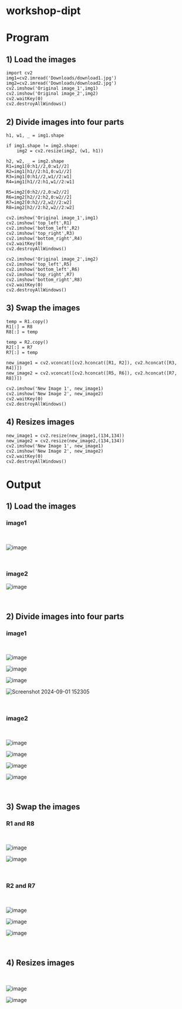 # workshop-dipt
# Program
## 1) Load the images
```
import cv2
img1=cv2.imread('Downloads/download1.jpg')
img2=cv2.imread('Downloads/download2.jpg')
cv2.imshow('Original image_1',img1)
cv2.imshow('Original image_2',img2)
cv2.waitKey(0)
cv2.destroyAllWindows()
```
## 2) Divide images into four parts
```
h1, w1, _ = img1.shape

if img1.shape != img2.shape:
    img2 = cv2.resize(img2, (w1, h1))

h2, w2, _ = img2.shape
R1=img1[0:h1//2,0:w1//2]
R2=img1[h1//2:h1,0:w1//2]
R3=img1[0:h1//2,w1//2:w1]
R4=img1[h1//2:h1,w1//2:w1]

R5=img2[0:h2//2,0:w2//2]
R6=img2[h2//2:h2,0:w2//2]
R7=img2[0:h2//2,w2//2:w2]
R8=img2[h2//2:h2,w2//2:w2]

cv2.imshow('Original image_1',img1)
cv2.imshow('top_left',R1)
cv2.imshow('bottom_left',R2)
cv2.imshow('top_right',R3)
cv2.imshow('bottom_right',R4)
cv2.waitKey(0)
cv2.destroyAllWindows()

cv2.imshow('Original image_2',img2)
cv2.imshow('top_left',R5)
cv2.imshow('bottom_left',R6)
cv2.imshow('top_right',R7)
cv2.imshow('bottom_right',R8)
cv2.waitKey(0)
cv2.destroyAllWindows()
```
## 3) Swap the images
```
temp = R1.copy()
R1[:] = R8
R8[:] = temp

temp = R2.copy()
R2[:] = R7
R7[:] = temp

new_image1 = cv2.vconcat([cv2.hconcat([R1, R2]), cv2.hconcat([R3, R4])])
new_image2 = cv2.vconcat([cv2.hconcat([R5, R6]), cv2.hconcat([R7, R8])])

cv2.imshow('New Image 1', new_image1)
cv2.imshow('New Image 2', new_image2)
cv2.waitKey(0)
cv2.destroyAllWindows()
```
## 4) Resizes images
```
new_image1 = cv2.resize(new_image1,(134,134))
new_image2 = cv2.resize(new_image2,(134,134))
cv2.imshow('New Image 1', new_image1)
cv2.imshow('New Image 2', new_image2)
cv2.waitKey(0)
cv2.destroyAllWindows()
```
# Output
## 1) Load the images
### image1
<br>

![image](https://github.com/user-attachments/assets/32135b46-1c9c-4604-b002-63c6c04946f5)

<br>

### image2
![image](https://github.com/user-attachments/assets/f3e4b522-199b-4701-a7b8-7d8c6e0bcf2e)

<br>

## 2) Divide images into four parts
### image1
<br>

![image](https://github.com/user-attachments/assets/e12f06b5-d85d-4460-aa74-175bacd8ab8d)

![image](https://github.com/user-attachments/assets/ab97b8b5-92d6-420c-8eb9-f9bc84f7b5c5)

![image](https://github.com/user-attachments/assets/70d46f72-1f99-4cf8-86fb-8e604fef7f7d)

![Screenshot 2024-09-01 152305](https://github.com/user-attachments/assets/ed3c3c9f-6de9-45c9-8aec-2fa7698cb4c7)

<br>

### image2

<br>

![image](https://github.com/user-attachments/assets/88e44bad-c2d9-427e-92fd-2458c5fc25e4)


![image](https://github.com/user-attachments/assets/4f1b0417-bb17-44a6-a2bd-df3cdc37e970)


![image](https://github.com/user-attachments/assets/7252f69c-9b8b-4574-8b01-038c44cfd667)


![image](https://github.com/user-attachments/assets/4638972f-f8cc-4174-a35d-9fa7e9489ec7)

<br>

## 3) Swap the images

### R1 and R8
<br>

![image](https://github.com/user-attachments/assets/d70493eb-27b1-436e-913e-9cff188406c2)

![image](https://github.com/user-attachments/assets/39d23a4e-5a3c-4038-bd0e-21ec06d237f9)

<br>

### R2 and R7
<br>

![image](https://github.com/user-attachments/assets/c00ea4a8-6a28-4ac5-9e09-9591f88ded92)


![image](https://github.com/user-attachments/assets/450dbe9c-6240-485e-b5f8-d462ce32ef0b)

![image](https://github.com/user-attachments/assets/59b5aa90-6371-4dd6-bf11-e1e7793cb3d8)

<br>

## 4) Resizes images

<br>

![image](https://github.com/user-attachments/assets/185c3ace-c3fa-4273-8c82-259dbdbae35c)

![image](https://github.com/user-attachments/assets/390646ea-61a9-4d09-a107-e25f4fe454a6)


<br>
